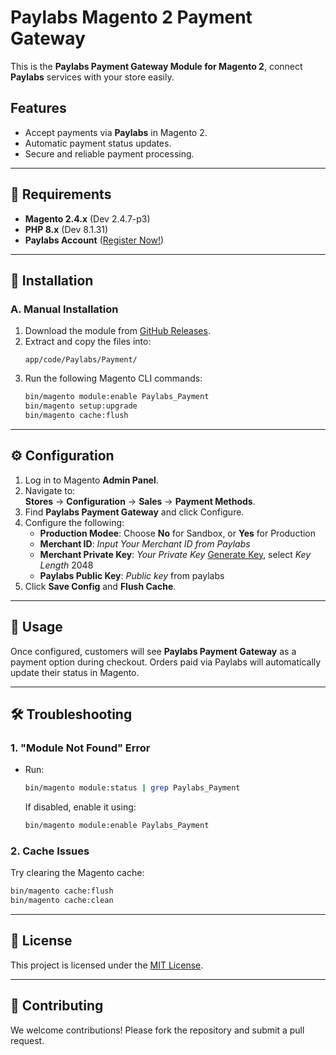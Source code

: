# Paylabs Magento 2 Payment Gateway

This is the **Paylabs Payment Gateway Module for Magento 2**, connect **Paylabs** services with your store easily.

## Features
- Accept payments via **Paylabs** in Magento 2.
- Automatic payment status updates.
- Secure and reliable payment processing.

---

## 📌 Requirements
- **Magento 2.4.x** (Dev 2.4.7-p3)
- **PHP 8.x** (Dev  8.1.31)
- **Paylabs Account** ([Register Now!](https://merchant.paylabs.co.id/paylabs-register-register.html))

---

## 🔧 Installation

### A. Manual Installation
1. Download the module from [GitHub Releases](https://github.com/paylabs/Paylabs-Magento2/releases/tag/v1.0).
2. Extract and copy the files into:
   ```
   app/code/Paylabs/Payment/
   ```
3. Run the following Magento CLI commands:
   ```sh
   bin/magento module:enable Paylabs_Payment
   bin/magento setup:upgrade
   bin/magento cache:flush
   ```

---

## ⚙️ Configuration
1. Log in to Magento **Admin Panel**.
2. Navigate to:  
   **Stores** → **Configuration** → **Sales** → **Payment Methods**.
3. Find **Paylabs Payment Gateway** and click Configure.
4. Configure the following:
   - **Production Modee**: Choose **No** for Sandbox, or **Yes** for Production
   - **Merchant ID**: *Input Your Merchant ID from Paylabs*
   - **Merchant Private Key**: *Your Private Key* [Generate Key](https://cryptotools.net/rsagen), select *Key Length* 2048
   - **Paylabs Public Key**: *Public key* from paylabs
5. Click **Save Config** and **Flush Cache**.

---

## 📢 Usage
Once configured, customers will see **Paylabs Payment Gateway** as a payment option during checkout. Orders paid via Paylabs will automatically update their status in Magento.

---

## 🛠 Troubleshooting
### 1. "Module Not Found" Error
- Run:
  ```sh
  bin/magento module:status | grep Paylabs_Payment
  ```
  If disabled, enable it using:
  ```sh
  bin/magento module:enable Paylabs_Payment
  ```

### 2. Cache Issues
Try clearing the Magento cache:
```sh
bin/magento cache:flush
bin/magento cache:clean
```

---

## 📝 License
This project is licensed under the [MIT License](LICENSE).

---

## 🤝 Contributing
We welcome contributions! Please fork the repository and submit a pull request.
